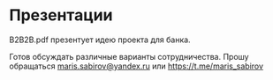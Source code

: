 # Презентации

B2B2B.pdf презентует идею проекта для банка.

Готов обсуждать различные варианты сотрудничества.
Прошу обращаться maris.sabirov@yandex.ru или https://t.me/maris_sabirov
